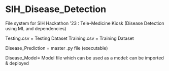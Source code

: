 # SIH_Disease_Detection
File system for SIH Hackathon '23 : Tele-Medicine Kiosk (Disease Detection using ML and dependencies)

Testing.csv = Testing Dataset
Training.csv = Training Dataset

Disease_Prediction = master .py file (executable)

Disease_Model= Model file which can be used as a model:
                can be imported & deployed
